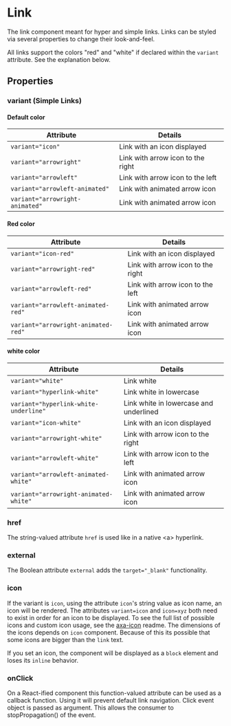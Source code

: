 # Link

The link component meant for hyper and simple links. Links can be styled via several properties to change their look-and-feel.

All links support the colors "red" and "white" if declared within the `variant` attribute. See the explanation below.

## Properties

### variant (Simple Links)

#### Default color

| Attribute                       | Details                           |
| ------------------------------- | --------------------------------- |
| `variant="icon"`                | Link with an icon displayed       |
| `variant="arrowright"`          | Link with arrow icon to the right |
| `variant="arrowleft"`           | Link with arrow icon to the left  |
| `variant="arrowleft-animated"`  | Link with animated arrow icon     |
| `variant="arrowright-animated"` | Link with animated arrow icon     |

#### Red color

| Attribute                           | Details                           |
| ----------------------------------- | --------------------------------- |
| `variant="icon-red"`                | Link with an icon displayed       |
| `variant="arrowright-red"`          | Link with arrow icon to the right |
| `variant="arrowleft-red"`           | Link with arrow icon to the left  |
| `variant="arrowleft-animated-red"`  | Link with animated arrow icon     |
| `variant="arrowright-animated-red"` | Link with animated arrow icon     |

#### white color

| Attribute                             | Details                                |
| ------------------------------------- | -------------------------------------- |
| `variant="white"`                     | Link white                             |
| `variant="hyperlink-white"`           | Link white in lowercase                |
| `variant="hyperlink-white-underline"` | Link white in lowercase and underlined |
| `variant="icon-white"`                | Link with an icon displayed            |
| `variant="arrowright-white"`          | Link with arrow icon to the right      |
| `variant="arrowleft-white"`           | Link with arrow icon to the left       |
| `variant="arrowleft-animated-white"`  | Link with animated arrow icon          |
| `variant="arrowright-animated-white"` | Link with animated arrow icon          |

### href

The string-valued attribute `href` is used like in a native &lt;a&gt; hyperlink.

### external

The Boolean attribute `external` adds the `target="_blank"` functionality.

### icon

If the variant is `icon`, using the attribute `icon`'s string value as icon name, an icon will be rendered. The attributes `variant=icon` and `icon=xyz` both need to exist in order for an icon to be displayed. To see the full list of possible icons and custom icon usage, see the [axa-icon](https://github.com/axa-ch/patterns-library/blob/develop/src/components/10-atoms/icon/README.md) readme. The dimensions of the icons depends on `icon` component. Because of this its possible that some icons are bigger than the `link` text.

If you set an icon, the component will be displayed as a `block` element and loses its `inline` behavior.

### onClick

On a React-ified component this function-valued attribute can be used as a callback function. Using it will prevent default link navigation.
Click event object is passed as argument. This allows the consumer to stopPropagation() of the event.

